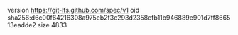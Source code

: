 version https://git-lfs.github.com/spec/v1
oid sha256:d6c00f64216308a975eb2f3e293d2358efb11b946889e901d7ff866513eadde2
size 4833
